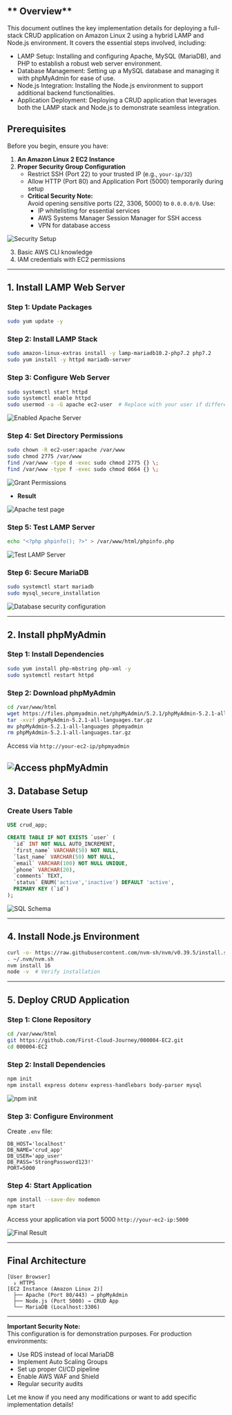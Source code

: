 ## ** Overview**  

This document outlines the key implementation details for deploying a full-stack CRUD application on Amazon Linux 2 using a hybrid LAMP and Node.js environment. It covers the essential steps involved, including:

- LAMP Setup: Installing and configuring Apache, MySQL (MariaDB), and PHP to establish a robust web server environment.
- Database Management: Setting up a MySQL database and managing it with phpMyAdmin for ease of use.
- Node.js Integration: Installing the Node.js environment to support additional backend functionalities.
- Application Deployment: Deploying a CRUD application that leverages both the LAMP stack and Node.js to demonstrate seamless integration.

## Prerequisites

Before you begin, ensure you have:
1. **An Amazon Linux 2 EC2 Instance**
2. **Proper Security Group Configuration**  
   - Restrict SSH (Port 22) to your trusted IP (e.g., `your-ip/32`)
   - Allow HTTP (Port 80) and Application Port (5000) temporarily during setup
   - **Critical Security Note:**  
     Avoid opening sensitive ports (22, 3306, 5000) to `0.0.0.0/0`. Use:
     - IP whitelisting for essential services
     - AWS Systems Manager Session Manager for SSH access
     - VPN for database access

![Security Setup](/Deploy-an-User-Management-Application-on-EC2/screenshots/Security-group-created.png)

3. Basic AWS CLI knowledge
4. IAM credentials with EC2 permissions

---

## 1. Install LAMP Web Server

### Step 1: Update Packages
```bash
sudo yum update -y
```

### Step 2: Install LAMP Stack
```bash
sudo amazon-linux-extras install -y lamp-mariadb10.2-php7.2 php7.2
sudo yum install -y httpd mariadb-server
```

### Step 3: Configure Web Server
```bash
sudo systemctl start httpd
sudo systemctl enable httpd
sudo usermod -a -G apache ec2-user  # Replace with your user if different
```
![Enabled Apache Server](/Deploy-an-User-Management-Application-on-EC2/screenshots/Enabled-apache-web-server.png)

### Step 4: Set Directory Permissions
```bash
sudo chown -R ec2-user:apache /var/www
sudo chmod 2775 /var/www
find /var/www -type d -exec sudo chmod 2775 {} \;
find /var/www -type f -exec sudo chmod 0664 {} \;
```
![Grant Permissions](/Deploy-an-User-Management-Application-on-EC2/screenshots/Granted-permissions-apache-and-user.png)

- **Result**

![Apache test page](/Deploy-an-User-Management-Application-on-EC2/screenshots/Apache-test-page-accessed.png)

### Step 5: Test LAMP Server

```bash
echo "<?php phpinfo(); ?>" > /var/www/html/phpinfo.php
```

![Test LAMP Server](/Deploy-an-User-Management-Application-on-EC2/screenshots/Test-lamp-server-with-phpinfo.png)

### Step 6: Secure MariaDB
```bash
sudo systemctl start mariadb
sudo mysql_secure_installation
```
![Database security configuration](/Deploy-an-User-Management-Application-on-EC2/screenshots/Database-server-security-configuration.png)

---

## 2. Install phpMyAdmin

### Step 1: Install Dependencies
```bash
sudo yum install php-mbstring php-xml -y
sudo systemctl restart httpd
```

### Step 2: Download phpMyAdmin
```bash
cd /var/www/html
wget https://files.phpmyadmin.net/phpMyAdmin/5.2.1/phpMyAdmin-5.2.1-all-languages.tar.gz
tar -xvzf phpMyAdmin-5.2.1-all-languages.tar.gz
mv phpMyAdmin-5.2.1-all-languages phpmyadmin
rm phpMyAdmin-5.2.1-all-languages.tar.gz
```

Access via `http://your-ec2-ip/phpmyadmin`

![Access phpMyAdmin](/Deploy-an-User-Management-Application-on-EC2/screenshots/phpMyAdmin-interface.png)
---

## 3. Database Setup

### Create Users Table

```sql
USE crud_app;

CREATE TABLE IF NOT EXISTS `user` (
  `id` INT NOT NULL AUTO_INCREMENT,
  `first_name` VARCHAR(50) NOT NULL,
  `last_name` VARCHAR(50) NOT NULL,
  `email` VARCHAR(100) NOT NULL UNIQUE,
  `phone` VARCHAR(20),
  `comments` TEXT,
  `status` ENUM('active','inactive') DEFAULT 'active',
  PRIMARY KEY (`id`)
);
```
![SQL Schema](/Deploy-an-User-Management-Application-on-EC2/screenshots/SQL-schema-created.png)


---

## 4. Install Node.js Environment

```bash
curl -o- https://raw.githubusercontent.com/nvm-sh/nvm/v0.39.5/install.sh | bash
. ~/.nvm/nvm.sh
nvm install 16
node -v  # Verify installation
```

---

## 5. Deploy CRUD Application

### Step 1: Clone Repository
```bash
cd /var/www/html
git https://github.com/First-Cloud-Journey/000004-EC2.git
cd 000004-EC2
```

### Step 2: Install Dependencies
```bash
npm init
npm install express dotenv express-handlebars body-parser mysql
```
![npm init](/Deploy-an-User-Management-Application-on-EC2/screenshots/Run-npm-init.png)

### Step 3: Configure Environment
Create `.env` file:
```env
DB_HOST='localhost'
DB_NAME='crud_app'
DB_USER='app_user'
DB_PASS='StrongPassword123!'
PORT=5000
```

### Step 4: Start Application
```bash
npm install --save-dev nodemon
npm start
```
Access your application via port 5000 `http://your-ec2-ip:5000`

![Final Result](/Deploy-an-User-Management-Application-on-EC2/screenshots/Successed-to-deploy-application.png)

---


## Final Architecture

```
[User Browser]
  ↓ HTTPS
[EC2 Instance (Amazon Linux 2)]
  ├── Apache (Port 80/443) → phpMyAdmin
  ├── Node.js (Port 5000) → CRUD App
  └── MariaDB (Localhost:3306)
```

---

**Important Security Note:**  
This configuration is for demonstration purposes. For production environments:
- Use RDS instead of local MariaDB
- Implement Auto Scaling Groups
- Set up proper CI/CD pipeline
- Enable AWS WAF and Shield
- Regular security audits

Let me know if you need any modifications or want to add specific implementation details!